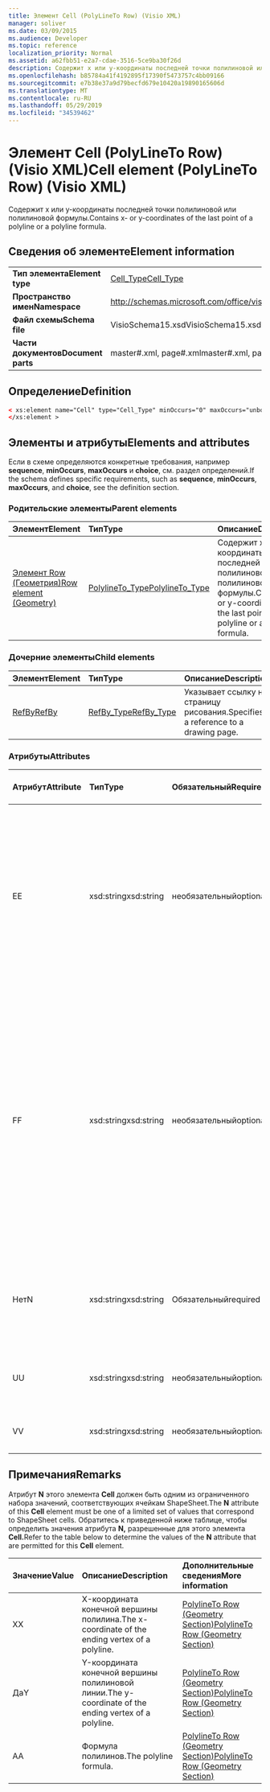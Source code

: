 ```yaml
---
title: Элемент Cell (PolyLineTo Row) (Visio XML)
manager: soliver
ms.date: 03/09/2015
ms.audience: Developer
ms.topic: reference
localization_priority: Normal
ms.assetid: a62fbb51-e2a7-cdae-3516-5ce9ba30f26d
description: Содержит x или y-координаты последней точки полилиновой или полилиновой формулы.
ms.openlocfilehash: b85784a41f4192895f17390f5473757c4bb09166
ms.sourcegitcommit: e7b38e37a9d79becfd679e10420a19890165606d
ms.translationtype: MT
ms.contentlocale: ru-RU
ms.lasthandoff: 05/29/2019
ms.locfileid: "34539462"
---
```

# <a name="cell-element-polylineto-row-visio-xml"></a><span data-ttu-id="c5557-103">Элемент Cell (PolyLineTo Row) (Visio XML)</span><span class="sxs-lookup"><span data-stu-id="c5557-103">Cell element (PolyLineTo Row) (Visio XML)</span></span>

<span data-ttu-id="c5557-104">Содержит x или y-координаты последней точки полилиновой или полилиновой формулы.</span><span class="sxs-lookup"><span data-stu-id="c5557-104">Contains x- or y-coordinates of the last point of a polyline or a polyline formula.</span></span>
  
## <a name="element-information"></a><span data-ttu-id="c5557-105">Сведения об элементе</span><span class="sxs-lookup"><span data-stu-id="c5557-105">Element information</span></span>

|||
|:-----|:-----|
|<span data-ttu-id="c5557-106">**Тип элемента**</span><span class="sxs-lookup"><span data-stu-id="c5557-106">**Element type**</span></span> <br/> |[<span data-ttu-id="c5557-107">Cell_Type</span><span class="sxs-lookup"><span data-stu-id="c5557-107">Cell_Type</span></span>](cell_type-complextypevisio-xml.md) <br/> |
|<span data-ttu-id="c5557-108">**Пространство имен**</span><span class="sxs-lookup"><span data-stu-id="c5557-108">**Namespace**</span></span> <br/> |http://schemas.microsoft.com/office/visio/2012/main  <br/> |
|<span data-ttu-id="c5557-109">**Файл схемы**</span><span class="sxs-lookup"><span data-stu-id="c5557-109">**Schema file**</span></span> <br/> |<span data-ttu-id="c5557-110">VisioSchema15.xsd</span><span class="sxs-lookup"><span data-stu-id="c5557-110">VisioSchema15.xsd</span></span>  <br/> |
|<span data-ttu-id="c5557-111">**Части документов**</span><span class="sxs-lookup"><span data-stu-id="c5557-111">**Document parts**</span></span> <br/> |<span data-ttu-id="c5557-112">master#.xml, page#.xml</span><span class="sxs-lookup"><span data-stu-id="c5557-112">master#.xml, page#.xml</span></span>  <br/> |
   
## <a name="definition"></a><span data-ttu-id="c5557-113">Определение</span><span class="sxs-lookup"><span data-stu-id="c5557-113">Definition</span></span>

```XML
< xs:element name="Cell" type="Cell_Type" minOccurs="0" maxOccurs="unbounded" >
</xs:element >
```

## <a name="elements-and-attributes"></a><span data-ttu-id="c5557-114">Элементы и атрибуты</span><span class="sxs-lookup"><span data-stu-id="c5557-114">Elements and attributes</span></span>

<span data-ttu-id="c5557-115">Если в схеме определяются конкретные требования, например **sequence**, **minOccurs**, **maxOccurs** и **choice**, см. раздел определений.</span><span class="sxs-lookup"><span data-stu-id="c5557-115">If the schema defines specific requirements, such as **sequence**, **minOccurs**, **maxOccurs**, and **choice**, see the definition section.</span></span> 
  
### <a name="parent-elements"></a><span data-ttu-id="c5557-116">Родительские элементы</span><span class="sxs-lookup"><span data-stu-id="c5557-116">Parent elements</span></span>

|<span data-ttu-id="c5557-117">**Элемент**</span><span class="sxs-lookup"><span data-stu-id="c5557-117">**Element**</span></span>|<span data-ttu-id="c5557-118">**Тип**</span><span class="sxs-lookup"><span data-stu-id="c5557-118">**Type**</span></span>|<span data-ttu-id="c5557-119">**Описание**</span><span class="sxs-lookup"><span data-stu-id="c5557-119">**Description**</span></span>|
|:-----|:-----|:-----|
|[<span data-ttu-id="c5557-120">Элемент Row (Геометрия)</span><span class="sxs-lookup"><span data-stu-id="c5557-120">Row element (Geometry)</span></span>](row-element-geometry-sectionvisio-xml.md) <br/> |[<span data-ttu-id="c5557-121">PolylineTo_Type</span><span class="sxs-lookup"><span data-stu-id="c5557-121">PolylineTo_Type</span></span>](polylineto_type-complextypevisio-xml.md) <br/> |<span data-ttu-id="c5557-122">Содержит x или y-координаты последней точки полилиновой или полилиновой формулы.</span><span class="sxs-lookup"><span data-stu-id="c5557-122">Contains x- or y-coordinates of the last point of a polyline or a polyline formula.</span></span>  <br/> |
   
### <a name="child-elements"></a><span data-ttu-id="c5557-123">Дочерние элементы</span><span class="sxs-lookup"><span data-stu-id="c5557-123">Child elements</span></span>

|<span data-ttu-id="c5557-124">**Элемент**</span><span class="sxs-lookup"><span data-stu-id="c5557-124">**Element**</span></span>|<span data-ttu-id="c5557-125">**Тип**</span><span class="sxs-lookup"><span data-stu-id="c5557-125">**Type**</span></span>|<span data-ttu-id="c5557-126">**Описание**</span><span class="sxs-lookup"><span data-stu-id="c5557-126">**Description**</span></span>|
|:-----|:-----|:-----|
|[<span data-ttu-id="c5557-127">RefBy</span><span class="sxs-lookup"><span data-stu-id="c5557-127">RefBy</span></span>](refby-element-cell_type-complextypevisio-xml.md) <br/> |[<span data-ttu-id="c5557-128">RefBy_Type</span><span class="sxs-lookup"><span data-stu-id="c5557-128">RefBy_Type</span></span>](refby_type-complextypevisio-xml.md) <br/> |<span data-ttu-id="c5557-129">Указывает ссылку на страницу рисования.</span><span class="sxs-lookup"><span data-stu-id="c5557-129">Specifies a reference to a drawing page.</span></span>  <br/> |
   
### <a name="attributes"></a><span data-ttu-id="c5557-130">Атрибуты</span><span class="sxs-lookup"><span data-stu-id="c5557-130">Attributes</span></span>

|<span data-ttu-id="c5557-131">**Атрибут**</span><span class="sxs-lookup"><span data-stu-id="c5557-131">**Attribute**</span></span>|<span data-ttu-id="c5557-132">**Тип**</span><span class="sxs-lookup"><span data-stu-id="c5557-132">**Type**</span></span>|<span data-ttu-id="c5557-133">**Обязательный**</span><span class="sxs-lookup"><span data-stu-id="c5557-133">**Required**</span></span>|<span data-ttu-id="c5557-134">**Описание**</span><span class="sxs-lookup"><span data-stu-id="c5557-134">**Description**</span></span>|<span data-ttu-id="c5557-135">**Возможные значения**</span><span class="sxs-lookup"><span data-stu-id="c5557-135">**Possible values**</span></span>|
|:-----|:-----|:-----|:-----|:-----|
|<span data-ttu-id="c5557-136">E</span><span class="sxs-lookup"><span data-stu-id="c5557-136">E</span></span>  <br/> |<span data-ttu-id="c5557-137">xsd:string</span><span class="sxs-lookup"><span data-stu-id="c5557-137">xsd:string</span></span>  <br/> |<span data-ttu-id="c5557-138">необязательный</span><span class="sxs-lookup"><span data-stu-id="c5557-138">optional</span></span>  <br/> |<span data-ttu-id="c5557-139">Указывает, что формула оценивается как ошибка.</span><span class="sxs-lookup"><span data-stu-id="c5557-139">Indicates that the formula evaluates to an error.</span></span> <span data-ttu-id="c5557-140">Значение **E —** текущее значение (строка сообщения об ошибке); Значение атрибута **V** является последним допустимым значением.</span><span class="sxs-lookup"><span data-stu-id="c5557-140">The value of **E** is the current value (an error message string); the value of the **V** attribute is the last valid value.</span></span>  <br/> |<span data-ttu-id="c5557-141">Строка сообщения об ошибке.</span><span class="sxs-lookup"><span data-stu-id="c5557-141">An error message string.</span></span>  <br/> |
|<span data-ttu-id="c5557-142">F</span><span class="sxs-lookup"><span data-stu-id="c5557-142">F</span></span>  <br/> |<span data-ttu-id="c5557-143">xsd:string</span><span class="sxs-lookup"><span data-stu-id="c5557-143">xsd:string</span></span>  <br/> |<span data-ttu-id="c5557-144">необязательный</span><span class="sxs-lookup"><span data-stu-id="c5557-144">optional</span></span>  <br/> | <span data-ttu-id="c5557-145">Представляет формулу элемента.</span><span class="sxs-lookup"><span data-stu-id="c5557-145">Represents the element's formula.</span></span> <span data-ttu-id="c5557-146">Этот атрибут может содержать одну из следующих строк:</span><span class="sxs-lookup"><span data-stu-id="c5557-146">This attribute can contain one of the following strings:</span></span>  <br/>  <span data-ttu-id="c5557-147">"(некоторые формулы)", если формула существует локально</span><span class="sxs-lookup"><span data-stu-id="c5557-147">'(some formula)' if the formula exists locally</span></span>  <br/>  <span data-ttu-id="c5557-148">`No Formula` если формула локально удалена или заблокирована</span><span class="sxs-lookup"><span data-stu-id="c5557-148">`No Formula` if the formula is locally deleted or blocked</span></span>  <br/>  <span data-ttu-id="c5557-149">`Inh` если формула наследуется.</span><span class="sxs-lookup"><span data-stu-id="c5557-149">`Inh` if the formula is inherited.</span></span>  <br/> |<span data-ttu-id="c5557-150">Формула.</span><span class="sxs-lookup"><span data-stu-id="c5557-150">A formula.</span></span>  <br/> |
|<span data-ttu-id="c5557-151">Нет</span><span class="sxs-lookup"><span data-stu-id="c5557-151">N</span></span>  <br/> |<span data-ttu-id="c5557-152">xsd:string</span><span class="sxs-lookup"><span data-stu-id="c5557-152">xsd:string</span></span>  <br/> |<span data-ttu-id="c5557-153">Обязательный</span><span class="sxs-lookup"><span data-stu-id="c5557-153">required</span></span>  <br/> |<span data-ttu-id="c5557-154">Представляет имя ячейки ShapeSheet.</span><span class="sxs-lookup"><span data-stu-id="c5557-154">Represents the name of the ShapeSheet cell.</span></span>  <br/> |<span data-ttu-id="c5557-155">Имя ячейки ShapeSheet.</span><span class="sxs-lookup"><span data-stu-id="c5557-155">The name of the ShapeSheet cell.</span></span>  <br/> <span data-ttu-id="c5557-156">См. раздел Замечания ниже.</span><span class="sxs-lookup"><span data-stu-id="c5557-156">See the Remarks section below.</span></span>  <br/> |
|<span data-ttu-id="c5557-157">U</span><span class="sxs-lookup"><span data-stu-id="c5557-157">U</span></span>  <br/> |<span data-ttu-id="c5557-158">xsd:string</span><span class="sxs-lookup"><span data-stu-id="c5557-158">xsd:string</span></span>  <br/> |<span data-ttu-id="c5557-159">необязательный</span><span class="sxs-lookup"><span data-stu-id="c5557-159">optional</span></span>  <br/> |<span data-ttu-id="c5557-160">Представляет единицу измерения, по умолчанию — DL.</span><span class="sxs-lookup"><span data-stu-id="c5557-160">Represents a unit of measure The default is DL.</span></span>  <br/> |<span data-ttu-id="c5557-161">Единицы ячейки.</span><span class="sxs-lookup"><span data-stu-id="c5557-161">The units of the cell.</span></span>  <br/> |
|<span data-ttu-id="c5557-162">V</span><span class="sxs-lookup"><span data-stu-id="c5557-162">V</span></span>  <br/> |<span data-ttu-id="c5557-163">xsd:string</span><span class="sxs-lookup"><span data-stu-id="c5557-163">xsd:string</span></span>  <br/> |<span data-ttu-id="c5557-164">необязательный</span><span class="sxs-lookup"><span data-stu-id="c5557-164">optional</span></span>  <br/> |<span data-ttu-id="c5557-165">Представляет значение ячейки.</span><span class="sxs-lookup"><span data-stu-id="c5557-165">Represents the value of the cell.</span></span>  <br/> |<span data-ttu-id="c5557-166">Значение ячейки ShapeSheet.</span><span class="sxs-lookup"><span data-stu-id="c5557-166">The value of the ShapeSheet cell.</span></span>  <br/> |
   
## <a name="remarks"></a><span data-ttu-id="c5557-167">Примечания</span><span class="sxs-lookup"><span data-stu-id="c5557-167">Remarks</span></span>

<span data-ttu-id="c5557-168">Атрибут **N** этого элемента **Cell** должен быть одним из ограниченного набора значений, соответствующих ячейкам ShapeSheet.</span><span class="sxs-lookup"><span data-stu-id="c5557-168">The **N** attribute of this **Cell** element must be one of a limited set of values that correspond to ShapeSheet cells.</span></span> <span data-ttu-id="c5557-169">Обратитесь к приведенной ниже таблице, чтобы определить значения атрибута **N,** разрешенные для этого элемента **Cell.**</span><span class="sxs-lookup"><span data-stu-id="c5557-169">Refer to the table below to determine the values of the **N** attribute that are permitted for this **Cell** element.</span></span> 
  
|<span data-ttu-id="c5557-170">**Значение**</span><span class="sxs-lookup"><span data-stu-id="c5557-170">**Value**</span></span>|<span data-ttu-id="c5557-171">**Описание**</span><span class="sxs-lookup"><span data-stu-id="c5557-171">**Description**</span></span>|<span data-ttu-id="c5557-172">**Дополнительные сведения**</span><span class="sxs-lookup"><span data-stu-id="c5557-172">**More information**</span></span>|
|:-----|:-----|:-----|
|<span data-ttu-id="c5557-173">X</span><span class="sxs-lookup"><span data-stu-id="c5557-173">X</span></span>  <br/> |<span data-ttu-id="c5557-174">X-координата конечной вершины полилина.</span><span class="sxs-lookup"><span data-stu-id="c5557-174">The x-coordinate of the ending vertex of a polyline.</span></span>  <br/> |[<span data-ttu-id="c5557-175">PolylineTo Row (Geometry Section)</span><span class="sxs-lookup"><span data-stu-id="c5557-175">PolylineTo Row (Geometry Section)</span></span>](polylineto-row-geometry-section.md) <br/> |
|<span data-ttu-id="c5557-176">Да</span><span class="sxs-lookup"><span data-stu-id="c5557-176">Y</span></span>  <br/> |<span data-ttu-id="c5557-177">Y-координата конечной вершины полилиновой линии.</span><span class="sxs-lookup"><span data-stu-id="c5557-177">The y-coordinate of the ending vertex of a polyline.</span></span>  <br/> |[<span data-ttu-id="c5557-178">PolylineTo Row (Geometry Section)</span><span class="sxs-lookup"><span data-stu-id="c5557-178">PolylineTo Row (Geometry Section)</span></span>](polylineto-row-geometry-section.md) <br/> |
|<span data-ttu-id="c5557-179">A</span><span class="sxs-lookup"><span data-stu-id="c5557-179">A</span></span>  <br/> |<span data-ttu-id="c5557-180">Формула полилинов.</span><span class="sxs-lookup"><span data-stu-id="c5557-180">The polyline formula.</span></span>  <br/> |[<span data-ttu-id="c5557-181">PolylineTo Row (Geometry Section)</span><span class="sxs-lookup"><span data-stu-id="c5557-181">PolylineTo Row (Geometry Section)</span></span>](polylineto-row-geometry-section.md) <br/> |
   

